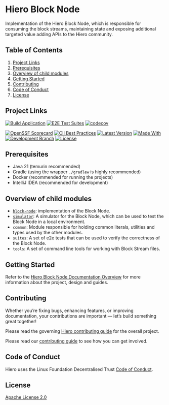 # Hiero Block Node

Implementation of the Hiero Block Node, which is responsible for consuming the block streams, maintaining state and exposing additional targeted value adding APIs to the Hiero community.

## Table of Contents

1. [Project Links](#project-links)
2. [Prerequisites](#prerequisites)
3. [Overview of child modules](#overview-of-child-modules)
4. [Getting Started](#getting-started)
5. [Contributing](#contributing)
6. [Code of Conduct](#code-of-conduct)
7. [License](#license)

## Project Links

[![Build Application](https://github.com/hiero-ledger/hiero-block-node/actions/workflows/build-application.yaml/badge.svg?branch=main)](https://github.com/hiero-ledger/hiero-block-node/actions/workflows/build-application.yaml)
[![E2E Test Suites](https://github.com/hiero-ledger/hiero-block-node/actions/workflows/e2e-tests.yaml/badge.svg?branch=main)](https://github.com/hiero-ledger/hiero-block-node/actions/workflows/e2e-tests.yaml)
[![codecov](https://codecov.io/github/hiero-ledger/hiero-block-node/graph/badge.svg?token=OF6T6E8V7U)](https://codecov.io/github/hiero-ledger/hiero-block-node)

[![OpenSSF Scorecard](https://api.scorecard.dev/projects/github.com/hiero-ledger/hiero-block-node/badge)](https://scorecard.dev/viewer/?uri=github.com/hiero-ledger/hiero-block-node)
[![CII Best Practices](https://bestpractices.coreinfrastructure.org/projects/10697/badge)](https://bestpractices.coreinfrastructure.org/projects/10697)
[![Latest Version](https://img.shields.io/github/v/tag/hiero-ledger/hiero-block-node?sort=semver&label=version)](README.md)
[![Made With](https://img.shields.io/badge/made_with-java-blue)](https://github.com/hiero-ledger/hiero-block-node/)
[![Development Branch](https://img.shields.io/badge/docs-quickstart-green.svg)](docs/overview.md)
[![License](https://img.shields.io/badge/license-apache2-blue.svg)](LICENSE)

## Prerequisites

- Java 21 (temurin recommended)
- Gradle (using the wrapper `./gradlew` is highly recommended)
- Docker (recommended for running the projects)
- IntelliJ IDEA (recommended for development)

## Overview of child modules

- [`block-node`](docs/block-node/README.md): implementation of the Block Node.
- [`simulator`](docs/simulator/README.md): A simulator for the Block Node, which can be used to test the Block Node in a local environment.
- `common`: Module responsible for holding common literals, utilities and types used by the other modules.
- `suites`: A set of e2e tests that can be used to verify the correctness of the Block Node.
- `tools`: A set of command line tools for working with Block Stream files.

## Getting Started

Refer to the [Hiero Block Node Documentation Overview](docs/overview.md) for more information about the project, design and guides.

## Contributing

Whether you’re fixing bugs, enhancing features, or improving documentation, your contributions are important — let’s build something great together!

Please read the governing [Hiero contributing guide](https://github.com/hiero-ledger/.github/blob/main/CONTRIBUTING.md) for the overall project.

Please read our [contributing guide](docs/contributing) to see how you can get involved.

## Code of Conduct

Hiero uses the Linux Foundation Decentralised Trust [Code of Conduct](https://www.lfdecentralizedtrust.org/code-of-conduct).

## License

[Apache License 2.0](LICENSE)
